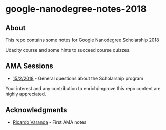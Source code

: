 # google-nanodegree-notes-2018

## About

This repo contains some notes for Google Nanodegree Scholarship 2018

Udacity course and some hints to succeed course quizzes.

## AMA Sessions

- [15/2/2018](AMA%20Sessions/15-2-2018.md) - General questions about the Scholarship program 

Your interest and any contribution to enrich/improve this repo content are highly appreciated.

## Acknowledgments

* [Ricardo Varanda](https://github.com/ricardovaranda) - First AMA notes

